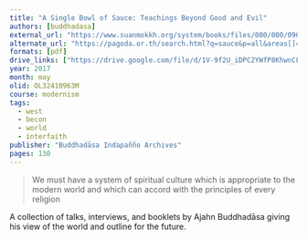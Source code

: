 ```yaml
---
title: "A Single Bowl of Sauce: Teachings Beyond Good and Evil"
authors: [buddhadasa]
external_url: "https://www.suanmokkh.org/system/books/files/000/000/096/original/Buddhadasa-Single-bowl-of-sauce.pdf"
alternate_url: "https://pagoda.or.th/search.html?q=sauce&p=all&areas[]=flexicontent&cc=p"
formats: [pdf]
drive_links: ["https://drive.google.com/file/d/1V-9f2U_iDPC2YWfP8KhwnCFD0vsmpXD0/view?usp=drivesdk"]
year: 2017
month: may
olid: OL32410963M
course: modernism
tags:
  - west
  - becon
  - world
  - interfaith
publisher: "Buddhadāsa Indapañño Archives" 
pages: 130
---
```


> We must have a system of spiritual culture which is appropriate to the modern world and which can accord with the principles of every religion

A collection of talks, interviews, and booklets by Ajahn Buddhadāsa giving his view of the world and outline for the future.


